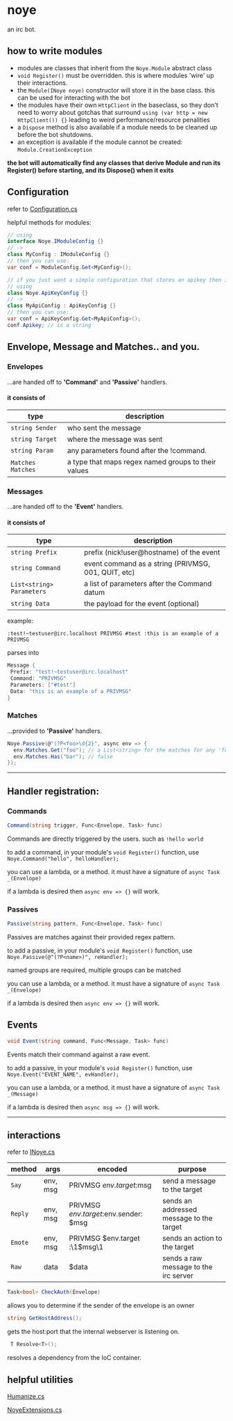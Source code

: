 # noye
an irc bot.

## how to write modules
- modules are classes that inherit from the `Noye.Module` abstract class
- `void Register()` must be overridden. this is where modules 'wire' up their interactions.
- the `Module(INoye noye)` constructor will store it in the base class. this can be used for interacting with the bot
- the modules have their own `HttpClient` in the baseclass, so they don't need to worry about gotchas that surround `using (var http = new HttpClient()) {}` leading to weird performance/resource penalities
- a `Dispose` method is also available if a module needs to be cleaned up before the bot shutdowns.
- an exception is available if the module cannot be created: `Module.CreationException`

**the bot will automatically find any classes that derive Module and run its Register() before starting, and its Dispose() when it exits**

## Configuration
refer to [Configuration.cs](Noye/Configuration.cs)

helpful methods for modules:
```csharp
// using
interface Noye.IModuleConfig {}
// ->
class MyConfig : IModuleConfig {}
// then you can use:
var conf = ModuleConfig.Get<MyConfig>();

// if you just want a simple configuration that stores an apikey then inherit from
// using
class Noye.ApiKeyConfig {}
// ->
class MyApiConfig : ApiKeyConfig {}
// then you can use:
var conf = ApiKeyConfig.Get<MyApiConfig>();
conf.Apikey; // is a string
```

## Envelope, Message and Matches.. and you.
### Envelopes
...are handed off to **'Command'** and **'Passive'** handlers.
#### it consists of 
| type | description |
| --- | --- |
|`string Sender` | who sent the message |
|`string Target` | where the message was sent |
|`string Param` | any parameters found after the !command. | 
|`Matches Matches` | a type that maps regex named groups to their values |

### Messages
...are handed off to the **'Event'** handlers.
#### it consists of 
| type | description |
| --- | --- |
|`string Prefix` | prefix (nick!user@hostname) of the event|
|`string Command` | event command as a string (PRIVMSG, 001, QUIT, etc)|
|`List<string> Parameters` | a list of parameters after the Command datum|
|`string Data` | the payload for the event (optional)|

example:

`:test!~testuser@irc.localhost PRIVMSG #test :this is an example of a PRIVMSG`

parses into

```csharp
Message {
 Prefix: "test!~testuser@irc.localhost"
 Command: "PRIVMSG"
 Parameters: ["#test"]
 Data: "this is an example of a PRIVMSG"
}
```

### Matches
...provided to **'Passive'** handlers.
```csharp
Noye.Passive(@"(?P<foo>\d{2}", async env => {
  env.Matches.Get("foo"); // a List<string> for the matches for any 'foo' in the PRIVMSG
  env.Matches.Has("bar"); // false  
});
```

----

## Handler registration:
### Commands
```csharp 
Command(string trigger, Func<Envelope, Task> func)
```
Commands are directly triggered by the users. such as `!hello world`

to add a command, in your module's `void Register()` function, use `Noye.Command("hello", helloHandler);`

you can use a lambda, or a method. it must have a signature of `async Task _(Envelope)`

if a lambda is desired then `async env => {}` will work.


### Passives
```csharp
Passive(string pattern, Func<Envelope, Task> func)
```
Passives are matches against their provided regex pattern.

to add a passive, in your module's `void Register()` function, use `Noye.Passive(@"(?P<name>)", reHandler);`

named groups are required, multiple groups can be matched

you can use a lambda, or a method. it must have a signature of `async Task _(Envelope)`

if a lambda is desired then `async env => {}` will work.


## Events
```csharp
void Event(string command, Func<Message, Task> func)
```
Events match their command against a raw event.

to add a passive, in your module's `void Register()` function, use `Noye.Event("EVENT_NAME", evHandler);`

you can use a lambda, or a method. it must have a signature of `async Task _(Message)`

if a lambda is desired then `async msg => {}` will work.

----

## interactions
refer to [INoye.cs](Noye/INoye.cs)

| method | args | encoded | purpose |
| --- | --- | --- | --- |
| `Say` | env, msg  | PRIVMSG $env.target :$msg | send a message to the target |
| `Reply` | env, msg | PRIVMSG $env.target :$env.sender: $msg | sends an addressed message to the target |
| `Emote` | env, msg | PRIVMSG $env.target :\1$msg\1 | sends an action to the target |
| `Raw` | data | $data | sends a raw message to the irc server |

```csharp
Task<bool> CheckAuth(Envelope)
```
allows you to determine if the sender of the envelope is an owner

```csharp
string GetHostAddress();
```
gets the host:port that the internal webserver is listening on.

```csharp
 T Resolve<T>();
```
resolves a dependency from the IoC container.


## helpful utilities
[Humanize.cs](Noye/Humanize.cs)

[NoyeExtensions.cs](Noye/NoyeExtensions.cs)
